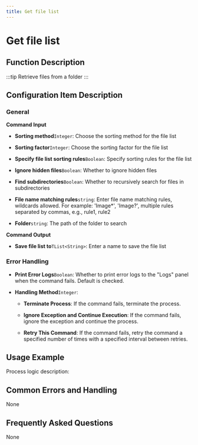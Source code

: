 ```yaml
---
title: Get file list
---
```


# Get file list

## Function Description

:::tip 
Retrieve files from a folder
:::

## Configuration Item Description

### General

**Command Input**

- **Sorting method**`Integer`: Choose the sorting method for the file list

- **Sorting factor**`Integer`: Choose the sorting factor for the file list

- **Specify file list sorting rules**`Boolean`: Specify sorting rules for the file list

- **Ignore hidden files**`Boolean`: Whether to ignore hidden files

- **Find subdirectories**`Boolean`: Whether to recursively search for files in subdirectories

- **File name matching rules**`string`: Enter file name matching rules, wildcards allowed. For example: 'Image*', 'Image?', multiple rules separated by commas, e.g., rule1, rule2

- **Folder**`string`: The path of the folder to search


**Command Output**

- **Save file list to**`TList<String>`: Enter a name to save the file list


### Error Handling

- **Print Error Logs**`Boolean`: Whether to print error logs to the "Logs" panel when the command fails. Default is checked. 

- **Handling Method**`Integer`:

    - **Terminate Process**: If the command fails, terminate the process.

    - **Ignore Exception and Continue Execution**: If the command fails, ignore the exception and continue the process.

    - **Retry This Command**: If the command fails, retry the command a specified number of times with a specified interval between retries.

## Usage Example

Process logic description:

## Common Errors and Handling

None

## Frequently Asked Questions

None

